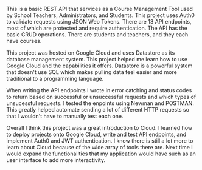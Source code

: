 This is a basic REST API that services as a Course Management Tool used by School Teachers, Administrators, and Students. This project uses Auth0 to validate requests using JSON Web Tokens. There are 13 API endpoints, most of which are protected and require authentication. The API has the basic CRUD operations. There are students and teachers, and they each have courses.

This project was hosted on Google Cloud and uses Datastore as its database management system. This project helped me learn how to use Google Cloud and the capabilities it offers. Datastore is a powerful system that doesn't use SQL which makes pulling data feel easier and more traditional to a programming language.

When writing the API endpoints I wrote in error catching and status codes to return based on successful or unsuccessful requests and which types of unsucessful requests. I tested the enpoints using Newman and POSTMAN. This greatly helped automate sending a lot of different HTTP requests so that I wouldn't have to manually test each one.

Overall I think this project was a great introduction to Cloud. I learned how to deploy projects onto Google Cloud, write and test API endpoints, and implement Auth0 and JWT authentication. I know there is still a lot more to learn about Cloud because of the wide array of tools there are. Next time I would expand the functionalities that my application would have such as an user interface to add more interactivity.

